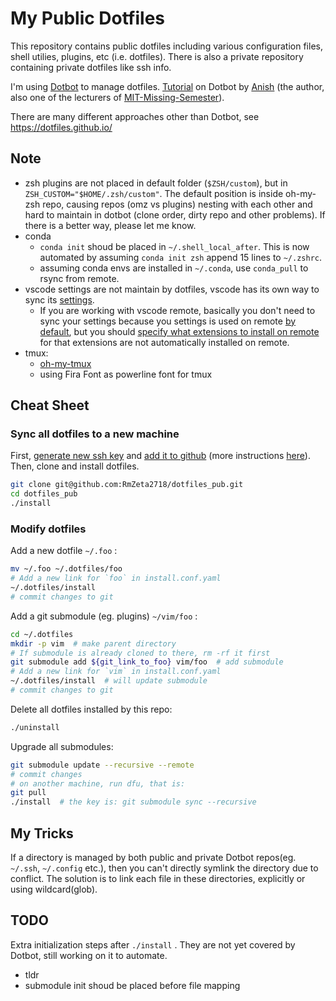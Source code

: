# My Public Dotfiles

This repository contains public dotfiles including various configuration files, shell utilies, plugins, etc (i.e. dotfiles). There is also a private repository containing private dotfiles like ssh info. 

I'm using [Dotbot](https://github.com/anishathalye/dotbot) to manage dotfiles. [Tutorial](https://www.anishathalye.com/2014/08/03/managing-your-dotfiles/) on Dotbot by [Anish](https://www.anishathalye.com/) (the author, also one of the lecturers of [MIT-Missing-Semester](https://missing.csail.mit.edu/)).

There are many different approaches other than Dotbot, see https://dotfiles.github.io/

## Note

- zsh plugins are not placed in default folder (`$ZSH/custom`), but in `ZSH_CUSTOM="$HOME/.zsh/custom"`. The default position is inside oh-my-zsh repo, causing repos (omz vs plugins) nesting with each other and hard to maintain in dotbot (clone order, dirty repo and other problems). If there is a better way, please let me know.
- conda
    - `conda init` shoud be placed in `~/.shell_local_after`. This is now automated by assuming `conda init zsh` append 15 lines to `~/.zshrc`.
    - assuming conda envs are installed in `~/.conda`, use `conda_pull` to rsync from remote.
- vscode settings are not maintain by dotfiles, vscode has its own way to sync its [settings](https://code.visualstudio.com/docs/editor/settings-sync).
    - If you are working with vscode remote, basically you don't need to sync your settings because you settings is used on remote [by default](https://code.visualstudio.com/docs/remote/ssh#_ssh-hostspecific-settings), but you should [specify what extensions to install on remote](https://code.visualstudio.com/docs/remote/ssh#_always-installed-extensions) for that extensions are not automatically installed on remote.
- tmux:
    - [oh-my-tmux](https://github.com/gpakosz/.tmux#bindings)
    - using Fira Font as powerline font for tmux

## Cheat Sheet

### Sync all dotfiles to a new machine

First, [generate new ssh key](https://docs.github.com/cn/authentication/connecting-to-github-with-ssh/generating-a-new-ssh-key-and-adding-it-to-the-ssh-agent) and [add it to github](https://docs.github.com/cn/authentication/connecting-to-github-with-ssh/adding-a-new-ssh-key-to-your-github-account) (more instructions [here](https://github.com/calvinbui/dotfiles)). Then, clone and install dotfiles.

```bash
git clone git@github.com:RmZeta2718/dotfiles_pub.git
cd dotfiles_pub
./install
```

### Modify dotfiles

Add a new dotfile `~/.foo` :

```bash
mv ~/.foo ~/.dotfiles/foo
# Add a new link for `foo` in install.conf.yaml
~/.dotfiles/install
# commit changes to git
```

Add a git submodule (eg. plugins) `~/vim/foo` :

```bash
cd ~/.dotfiles
mkdir -p vim  # make parent directory
# If submodule is already cloned to there, rm -rf it first
git submodule add ${git_link_to_foo} vim/foo  # add submodule
# Add a new link for `vim` in install.conf.yaml
~/.dotfiles/install  # will update submodule
# commit changes to git
```

Delete all dotfiles installed by this repo:

```bash
./uninstall
```

Upgrade all submodules:

```bash
git submodule update --recursive --remote
# commit changes
# on another machine, run dfu, that is:
git pull
./install  # the key is: git submodule sync --recursive
```

## My Tricks

If a directory is managed by both public and private Dotbot repos(eg. `~/.ssh`, `~/.config` etc.), then you can't directly symlink the directory due to conflict. The solution is to link each file in these directories, explicitly or using wildcard(glob).

<!-- 
You can create a symlink inside a git submodule. See `~/.oh-my-zsh/custom/` . Note:
- The symlink path should be ignored in the submodule.
- The symlink should be created after clone (submodule update) , order specified in `install.conf.yaml` . If clone failed during install, uninstall all symlinks (`./uninstall`), then clone/install again. 
-->

## TODO

Extra initialization steps after `./install` . They are not yet covered by Dotbot, still working on it to automate.

- tldr
- submodule init shoud be placed before file mapping
